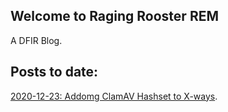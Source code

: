 ## Welcome to Raging Rooster REM

A DFIR Blog.

## Posts to date:
[2020-12-23: Addomg ClamAV Hashset to X-ways](./docs/posts/Adding-ClamAV-Hashset-Xways.md).

